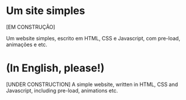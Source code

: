 # Um site simples
[EM CONSTRUÇÃO]

Um website simples, escrito em HTML, CSS e Javascript, com pre-load, animações e etc.

# (In English, please!)
[UNDER CONSTRUCTION]
A simple website, written in HTML, CSS and Javascript, including pre-load, animations etc.
